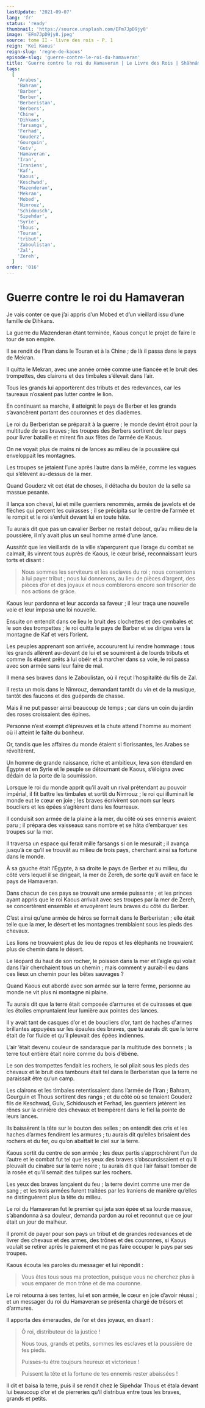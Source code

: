 ```yaml
---
lastUpdate: '2021-09-07'
lang: 'fr'
status: 'ready'
thumbnail: 'https://source.unsplash.com/EFm7JpD9jy8'
image: 'EFm7JpD9jy8.jpeg'
source: tome II - livre des rois - P. 1
reign: 'Keï Kaous'
reign-slug: 'regne-de-kaous'
episode-slug: 'guerre-contre-le-roi-du-hamaveran'
title: 'Guerre contre le roi du Hamaveran | Le Livre des Rois | Shâhnâmeh'
tags:
  [
    'Arabes',
    'Bahram',
    'Barber',
    'Berber',
    'Berberistan',
    'Berbers',
    'Chine',
    'Dihkans',
    'farsangs',
    'Ferhad',
    'Gouderz',
    'Gourguin',
    'Guiv',
    'Hamaveran',
    'Iran',
    'Iraniens',
    'Kaf',
    'Kaous',
    'Keschwad',
    'Mazenderan',
    'Mekran',
    'Mobed',
    'Nimrouz',
    'Schidousch',
    'Sipehdar',
    'Syrie',
    'Thous',
    'Touran',
    'tribut',
    'Zaboulistan',
    'Zal',
    'Zereh',
  ]
order: '016'
---
```


<!-- LTeX: language=fr -->

# Guerre contre le roi du Hamaveran

Je vais conter ce que j’ai appris d’un Mobed et d’un vieillard issu d’une famille de Dihkans.

La guerre du Mazenderan étant terminée, Kaous conçut le projet de faire le tour de son empire.

Il se rendit de l’Iran dans le Touran et à la Chine ; de là il passa dans le pays de Mekran.

Il quitta le Mekran, avec une année ornée comme une fiancée et le bruit des trompettes, des clairons et des timbales s’élevait dans l’air.

Tous les grands lui apportèrent des tributs et des redevances, car les taureaux n’osaient pas lutter contre le lion.

En continuant sa marche, il atteignit le pays de Berber et les grands s’avancèrent portant des couronnes et des diadèmes.

Le roi du Berberistan se préparait à la guerre ; le monde devint étroit pour la multitude de ses braves ; les troupes des Berbers sortirent de leur pays pour livrer bataille et mirent fin aux fêtes de l’armée de Kaous.

On ne voyait plus de mains ni de lances au milieu de la poussière qui enveloppait les montagnes.

Les troupes se jetaient l’une après l’autre dans la mêlée, comme les vagues qui s’élèvent au-dessus de la mer.

Quand Gouderz vit cet état de choses, il détacha du bouton de la selle sa massue pesante.

Il lança son cheval, lui et mille guerriers renommés, armés de javelots et de flèches qui percent les cuirasses ; il se précipita sur le centre de l’armée et le rompit et le roi s’enfuit devant lui en toute hâte.

Tu aurais dit que pas un cavalier Berber ne restait debout, qu’au milieu de la poussière, il n’y avait plus un seul homme armé d’une lance.

Aussitôt que les vieillards de la ville s’aperçurent que l’orage du combat se calmait, ils vinrent tous auprès de Kaous, le cœur brisé, reconnaissant leurs torts et disant :

> Nous sommes les serviteurs et les esclaves du roi ; nous consentons à lui payer tribut ; nous lui donnerons, au lieu de pièces d’argent, des pièces d’or et des joyaux et nous comblerons encore son trésorier de nos actions de grâce.

Kaous leur pardonna et leur accorda sa faveur ; il leur traça une nouvelle voie et leur imposa une loi nouvelle.

Ensuite on entendit dans ce lieu le bruit des clochettes et des cymbales et le son des trompettes ; le roi quitta le pays de Barber et se dirigea vers la montagne de Kaf et vers l’orient.

Les peuples apprenant son arrivée, accoururent lui rendre hommage : tous les grands allèrent au-devant de lui et se soumirent à de lourds tributs et comme ils étaient prêts à lui obéir et à marcher dans sa voie, le roi passa avec son armée sans leur faire de mal.

Il mena ses braves dans le Zaboulistan, où il reçut l’hospitalité du fils de Zal.

Il resta un mois dans le Nimrouz, demandant tantôt du vin et de la musique, tantôt des faucons et des guépards de chasse.

Mais il ne put passer ainsi beaucoup de temps ; car dans un coin du jardin des roses croissaient des épines.

Personne n’est exempt d’épreuves et la chute attend l’homme au moment où il atteint le faîte du bonheur.

Or, tandis que les affaires du monde étaient si florissantes, les Arabes se révoltèrent.

Un homme de grande naissance, riche et ambitieux, leva son étendard en Égypte et en Syrie et le peuple se détournant de Kaous, s’éloigna avec dédain de la porte de la soumission.

Lorsque le roi du monde apprit qu’il avait un rival prétendant au pouvoir impérial, il fit battre les timbales et sortit du Nimrouz ; le roi qui illuminait le monde eut le cœur en joie ; les braves écrivirent son nom sur leurs boucliers et les épées s’agitèrent dans les fourreaux.

Il conduisit son armée de la plaine à la mer, du côté où ses ennemis avaient paru ; il prépara des vaisseaux sans nombre et se hâta d’embarquer ses troupes sur la mer.

Il traversa un espace qui ferait mille farsangs si on le mesurait ; il avança jusqu’à ce qu’il se trouvât au milieu de trois pays, cherchant ainsi sa fortune dans le monde.

À sa gauche était l’Égypte, à sa droite le pays de Berber et au milieu, du côté vers lequel il se dirigeait, la mer de Zereh, de sorte qu’il avait en face le pays de Hamaveran.

Dans chacun de ces pays se trouvait une armée puissante ; et les princes ayant appris que le roi Kaous arrivait avec ses troupes par la mer de Zereh, se concertèrent ensemble et envoyèrent leurs braves du côté du Berber.

C’est ainsi qu’une armée de héros se formait dans le Berberistan ; elle était telle que la mer, le désert et les montagnes tremblaient sous les pieds des chevaux.

Les lions ne trouvaient plus de lieu de repos et les éléphants ne trouvaient plus de chemin dans le désert.

Le léopard du haut de son rocher, le poisson dans la mer et l’aigle qui volait dans l’air cherchaient tous un chemin ; mais comment y aurait-il eu dans ces lieux un chemin pour les bêtes sauvages ?

Quand Kaous eut abordé avec son armée sur la terre ferme, personne au monde ne vit plus ni montagne ni plaine.

Tu aurais dit que la terre était composée d’armures et de cuirasses et que les étoiles empruntaient leur lumière aux pointes des lances.

Il y avait tant de casques d’or et de boucliers d’or, tant de haches d'armes brillantes appuyées sur les épaules des braves, que tu aurais dit que la terre était de l’or fluide et qu’il pleuvait des épées indiennes.

L’air ’était devenu couleur de sandaraque par la multitude des bonnets ; la terre tout entière était noire comme du bois d’ébène.

Le son des trompettes fendait les rochers, le sol pliait sous les pieds des chevaux et le bruit des tambours était tel dans le Berberistan que la terre ne paraissait être qu’un camp.

Les clairons et les timbales retentissaient dans l’armée de l’Iran ; Bahram, Gourguin et Thous sortirent des rangs ; et du côté où se tenaient Gouderz fils de Keschwad, Guiv, Schidousch et Ferhad, les guerriers jetèrent les rênes sur la crinière des chevaux et trempèrent dans le fiel la pointe de leurs lances.

Ils baissèrent la tête sur le bouton des selles ; on entendit des cris et les haches d’armes fendirent les armures ; tu aurais dit qu’elles brisaient des rochers et du fer, ou qu’on abattait le ciel sur la terre.

Kaous sortit du centre de son armée ; les deux partis s’approchèrent l’un de l’autre et le combat fut tel que les yeux des braves s’obscurcissaient et qu’il pleuvait du cinabre sur la terre noire ; tu aurais dit que l’air faisait tomber de la rosée et qu’il semait des tulipes sur les rochers.

Les yeux des braves lançaient du feu ; la terre devint comme une mer de sang ; et les trois armées furent traitées par les Iraniens de manière qu’elles ne distinguèrent plus la tête du milieu.

Le roi du Hamaveran fut le premier qui jeta son épée et sa lourde massue, s’abandonna à sa douleur, demanda pardon au roi et reconnut que ce jour était un jour de malheur.

Il promit de payer pour son pays un tribut et de grandes redevances et de livrer des chevaux et des armes, des trônes et des couronnes, si Kaous voulait se retirer après le paiement et ne pas faire occuper le pays par ses troupes.

Kaous écouta les paroles du messager et lui répondit :

> Vous êtes tous sous ma protection, puisque vous ne cherchez plus à vous emparer de mon trône et de ma couronne.

Le roi retourna à ses tentes, lui et son armée, le cœur en joie d’avoir réussi ; et un messager du roi du Hamaveran se présenta chargé de trésors et d’armures.

Il apporta des émeraudes, de l’or et des joyaux, en disant :

> Ô roi, distributeur de la justice !
>
> Nous tous, grands et petits, sommes les esclaves et la poussière de tes pieds.
>
> Puisses-tu être toujours heureux et victorieux !
>
> Puissent la tête et la fortune de tes ennemis rester abaissées !

Il dit et baisa la terre, puis il se rendit chez le Sipehdar Thous et étala devant lui beaucoup d’or et de pierreries qu’il distribua entre tous les braves, grands et petits.
